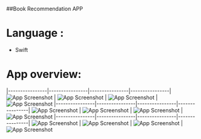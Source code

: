 ##Book Recommendation APP 
# Language : 
- Swift

# App overview:  

|----------------|----------------|----------------|----------------|
![App Screenshot](./1.png) | ![App Screenshot](./2.png) | ![App Screenshot](./3.png) | ![App Screenshot](./4.png) 
|----------------|----------------|----------------|----------------|
![App Screenshot](./5.png) | ![App Screenshot](./6.png) | ![App Screenshot](./7.png) | ![App Screenshot](./8.png) 
|----------------|----------------|----------------|----------------|
![App Screenshot](./9.png) | ![App Screenshot](./10.png) | ![App Screenshot](./11.png) | ![App Screenshot](./12.png) 

